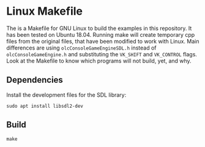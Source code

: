 # Linux Makefile
The is a Makefile for GNU Linux to build the examples in this repository. It has been tested on Ubuntu 18.04. Running make will create temporary cpp files from the original files, that have been modified to work with Linux. Main differences are using `olcConsoleGameEngineSDL.h` instead of `olcConsoleGameEngine.h` and substituting the `VK_SHIFT` and `VK_CONTROL` flags. Look at the Makefile to know which programs will not build, yet, and why.

## Dependencies
Install the development files for the SDL library:
```
sudo apt install libsdl2-dev
```

## Build
```
make
```
